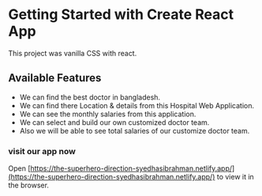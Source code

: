 # Getting Started with Create React App

This project was vanilla CSS with react.

## Available Features

* We can find the best doctor in bangladesh.
* We can find there Location & details from this Hospital Web Application.
* We can see the monthly salaries from this application. 
* We can select and build our own customized doctor team.
* Also we will be able to see total salaries of our customize doctor team.

### visit our app now
Open [https://the-superhero-direction-syedhasibrahman.netlify.app/](https://the-superhero-direction-syedhasibrahman.netlify.app/) to view it in the browser.
